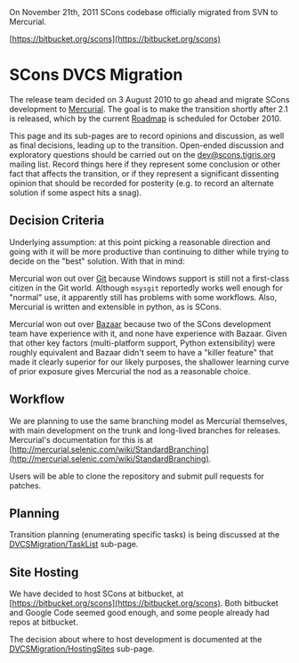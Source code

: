 

<div>
On November 21th, 2011 SCons codebase officially migrated from SVN to Mercurial. 

[https://bitbucket.org/scons](https://bitbucket.org/scons) 
</div>

# SCons DVCS Migration

The release team decided on 3 August 2010 to go ahead and migrate SCons development to [Mercurial](http://mercurial.selenic.com/).  The goal is to make the transition shortly after 2.1 is released, which by the current [Roadmap](http://scons.tigris.org/roadmap.html) is scheduled for October 2010. 

This page and its sub-pages are to record opinions and discussion, as well as final decisions, leading up to the transition.  Open-ended discussion and exploratory questions should be carried out on the [dev@scons.tigris.org](mailto:dev@scons.tigris.org) mailing list.  Record things here if they represent some conclusion or other fact that affects the transition, or if they represent a significant dissenting opinion that should be recorded for posterity (e.g. to record an alternate solution if some aspect hits a snag). 


## Decision Criteria

Underlying assumption:  at this point picking a reasonable direction and going with it will be more productive than continuing to dither while trying to decide on the "best" solution.  With that in mind: 

Mercurial won out over [Git](http://git-scm.com/) because Windows support is still not a first-class citizen in the Git world.  Although `msysgit` reportedly works well enough for "normal" use, it apparently still has problems with some workflows.  Also, Mercurial is written and extensible in python, as is SCons. 

Mercurial won out over [Bazaar](http://bazaar.canonical.com/en/) because two of the SCons development team have experience with it, and none have experience with Bazaar.  Given that other key factors (multi-platform support, Python extensibility) were roughly equivalent and Bazaar didn't seem to have a "killer feature" that made it clearly superior for our likely purposes, the shallower learning curve of prior exposure gives Mercurial the nod as a reasonable choice. 


## Workflow

We are planning to use the same branching model as Mercurial themselves, with main development on the trunk and long-lived branches for releases.  Mercurial's documentation for this is at  [http://mercurial.selenic.com/wiki/StandardBranching](http://mercurial.selenic.com/wiki/StandardBranching). 

Users will be able to clone the repository and submit pull requests for patches. 


## Planning

Transition planning (enumerating specific tasks) is being discussed at the [DVCSMigration/TaskList](DVCSMigration/TaskList) sub-page. 


## Site Hosting

We have decided to host SCons at bitbucket, at [https://bitbucket.org/scons](https://bitbucket.org/scons).  Both bitbucket and Google Code seemed good enough, and some people already had repos at bitbucket. 

The decision about where to host development is documented at the [DVCSMigration/HostingSites](DVCSMigration/HostingSites) sub-page. 
